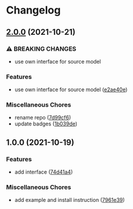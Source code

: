# Changelog

## [2.0.0](https://www.github.com/brokeyourbike/has-source-model-laravel/compare/v1.0.0...v2.0.0) (2021-10-21)


### ⚠ BREAKING CHANGES

* use own interface for source model

### Features

* use own interface for source model ([e2ae40e](https://www.github.com/brokeyourbike/has-source-model-laravel/commit/e2ae40ee9de0a5bfd822081e6b907162c79b087b))


### Miscellaneous Chores

* rename repo ([7d99cf6](https://www.github.com/brokeyourbike/has-source-model-laravel/commit/7d99cf6d98feb8a7244e661a5952071e710d904e))
* update badges ([1b039de](https://www.github.com/brokeyourbike/has-source-model-laravel/commit/1b039dea88335d494057d6979a684839148356d2))

## 1.0.0 (2021-10-19)


### Features

* add interface ([74d41a4](https://www.github.com/brokeyourbike/has-source-model/commit/74d41a416a28806e24b9dda0140cd3deaf5302f2))


### Miscellaneous Chores

* add example and install instruction ([7961e39](https://www.github.com/brokeyourbike/has-source-model/commit/7961e396bc073a61519925c35e57bab6d9d73ce0))
